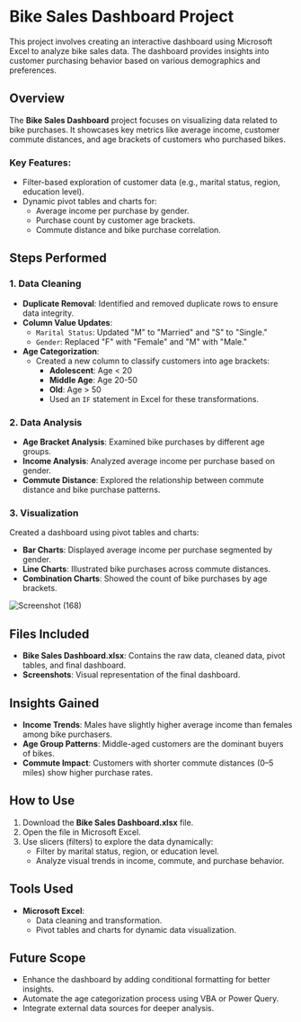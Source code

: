 # Bike Sales Dashboard Project

This project involves creating an interactive dashboard using Microsoft Excel to analyze bike sales data. The dashboard provides insights into customer purchasing behavior based on various demographics and
preferences.

## Overview
The **Bike Sales Dashboard** project focuses on visualizing data related to bike purchases. It showcases key metrics like average income, customer commute distances, and age brackets of customers who purchased
bikes.

### Key Features:
- Filter-based exploration of customer data (e.g., marital status, region, education level).
- Dynamic pivot tables and charts for:
  - Average income per purchase by gender.
  - Purchase count by customer age brackets.
  - Commute distance and bike purchase correlation.

## Steps Performed
### 1. Data Cleaning
- **Duplicate Removal**: Identified and removed duplicate rows to ensure data integrity.
- **Column Value Updates**:
  - `Marital Status`: Updated "M" to "Married" and "S" to "Single."
  - `Gender`: Replaced "F" with "Female" and "M" with "Male."
- **Age Categorization**: 
  - Created a new column to classify customers into age brackets: 
    - **Adolescent**: Age < 20
    - **Middle Age**: Age 20-50
    - **Old**: Age > 50
    - Used an `IF` statement in Excel for these transformations.

### 2. Data Analysis
- **Age Bracket Analysis**: Examined bike purchases by different age groups.
- **Income Analysis**: Analyzed average income per purchase based on gender.
- **Commute Distance**: Explored the relationship between commute distance and bike purchase patterns.

### 3. Visualization
Created a dashboard using pivot tables and charts:
- **Bar Charts**: Displayed average income per purchase segmented by gender.
- **Line Charts**: Illustrated bike purchases across commute distances.
- **Combination Charts**: Showed the count of bike purchases by age brackets.

![Screenshot (168)](https://github.com/user-attachments/assets/85572284-c266-4c9d-8478-9eeb767fbeb9)


## Files Included

- **Bike Sales Dashboard.xlsx**: Contains the raw data, cleaned data, pivot tables, and final dashboard.
- **Screenshots**: Visual representation of the final dashboard.

## Insights Gained

- **Income Trends**: Males have slightly higher average income than females among bike purchasers.
- **Age Group Patterns**: Middle-aged customers are the dominant buyers of bikes.
- **Commute Impact**: Customers with shorter commute distances (0–5 miles) show higher purchase rates.

## How to Use
1. Download the **Bike Sales Dashboard.xlsx** file.
2. Open the file in Microsoft Excel.
3. Use slicers (filters) to explore the data dynamically:
   - Filter by marital status, region, or education level.
   - Analyze visual trends in income, commute, and purchase behavior.

## Tools Used
- **Microsoft Excel**:
  - Data cleaning and transformation.
  - Pivot tables and charts for dynamic data visualization.
    
## Future Scope

- Enhance the dashboard by adding conditional formatting for better insights.
- Automate the age categorization process using VBA or Power Query.
- Integrate external data sources for deeper analysis.
